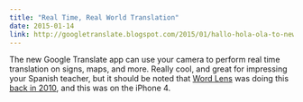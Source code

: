 ```yaml
---
title: "Real Time, Real World Translation"
date: 2015-01-14
link: http://googletranslate.blogspot.com/2015/01/hallo-hola-ola-to-new-more-powerful_14.html
---
```

 The new Google Translate app can use your camera to perform real time translation on signs, maps, and more. Really cool, and great for impressing your Spanish teacher, but it should be noted that [Word Lens](https://itunes.apple.com/us/app/word-lens/id383463868?mt=8) was doing this [back in 2010](http://www.theguardian.com/technology/blog/2010/dec/20/word-lens-app-translates), and this was on the iPhone 4.
